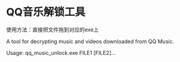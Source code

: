 # QQ音乐解锁工具

使用方法：直接把文件拖到对应的exe上

A tool for decrypting music and videos downloaded from QQ Music.

Usage:
qq_music_unlock.exe FILE1 [FILE2]...
